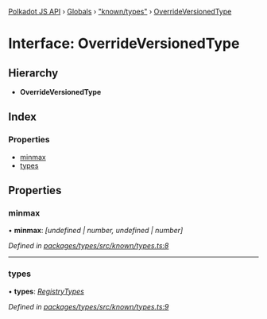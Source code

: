 [Polkadot JS API](../README.md) › [Globals](../globals.md) › ["known/types"](../modules/_known_types_.md) › [OverrideVersionedType](_known_types_.overrideversionedtype.md)

# Interface: OverrideVersionedType

## Hierarchy

* **OverrideVersionedType**

## Index

### Properties

* [minmax](_known_types_.overrideversionedtype.md#minmax)
* [types](_known_types_.overrideversionedtype.md#types)

## Properties

###  minmax

• **minmax**: *[undefined | number, undefined | number]*

*Defined in [packages/types/src/known/types.ts:8](https://github.com/polkadot-js/api/blob/854a520517/packages/types/src/known/types.ts#L8)*

___

###  types

• **types**: *[RegistryTypes](../modules/_types_.md#registrytypes)*

*Defined in [packages/types/src/known/types.ts:9](https://github.com/polkadot-js/api/blob/854a520517/packages/types/src/known/types.ts#L9)*
